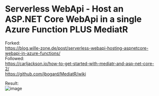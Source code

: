 # Serverless WebApi - Host an ASP.NET Core WebApi in a single Azure Function PLUS MediatR
  
Forked:  
https://blog.wille-zone.de/post/serverless-webapi-hosting-aspnetcore-webapi-in-azure-functions/  
Followed:  
https://carljackson.io/how-to-get-started-with-mediatr-and-asp-net-core-2/  
https://github.com/jbogard/MediatR/wiki  
  
Result:  
![image](https://user-images.githubusercontent.com/29419183/50062238-b0bfd080-016b-11e9-811f-2354478d00a2.png)

